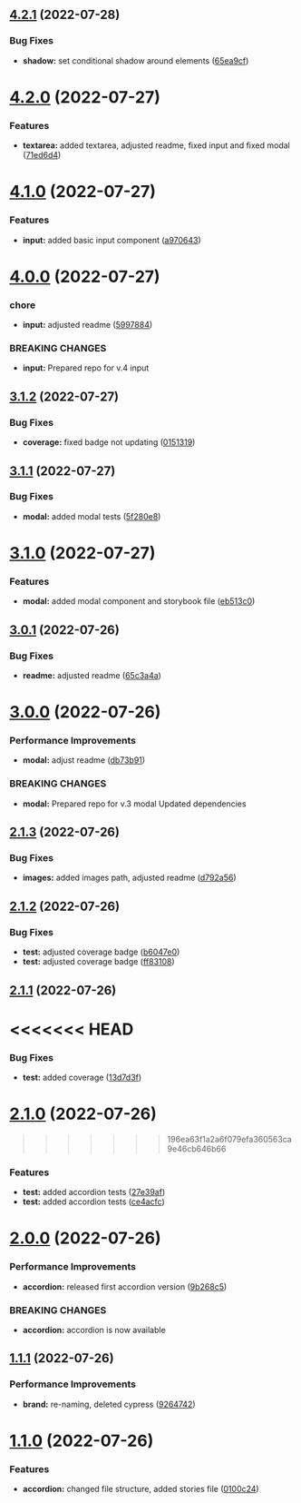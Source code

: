 ## [4.2.1](https://github.com/Se-Gl/sustainable-react/compare/v4.2.0...v4.2.1) (2022-07-28)

### Bug Fixes

- **shadow:** set conditional shadow around elements ([65ea9cf](https://github.com/Se-Gl/sustainable-react/commit/65ea9cfcde0b70c365862f92720050c74e1d8c48))

# [4.2.0](https://github.com/Se-Gl/sustainable-react/compare/v4.1.0...v4.2.0) (2022-07-27)

### Features

- **textarea:** added textarea, adjusted readme, fixed input and fixed modal ([71ed6d4](https://github.com/Se-Gl/sustainable-react/commit/71ed6d4bbd42a25c73e0aabb8fdc2f3e3c840e59))

# [4.1.0](https://github.com/Se-Gl/sustainable-react/compare/v4.0.0...v4.1.0) (2022-07-27)

### Features

- **input:** added basic input component ([a970643](https://github.com/Se-Gl/sustainable-react/commit/a970643226b3e9939abbedec7bcccc0f34e0b37f))

# [4.0.0](https://github.com/Se-Gl/sustainable-react/compare/v3.1.2...v4.0.0) (2022-07-27)

### chore

- **input:** adjusted readme ([5997884](https://github.com/Se-Gl/sustainable-react/commit/599788416ae3dabac1f9655b1f715cff7d0afe26))

### BREAKING CHANGES

- **input:** Prepared repo for v.4 input

## [3.1.2](https://github.com/Se-Gl/sustainable-react/compare/v3.1.1...v3.1.2) (2022-07-27)

### Bug Fixes

- **coverage:** fixed badge not updating ([0151319](https://github.com/Se-Gl/sustainable-react/commit/0151319c5ce802fb2fb849f1033cf515fcd424f8))

## [3.1.1](https://github.com/Se-Gl/sustainable-react/compare/v3.1.0...v3.1.1) (2022-07-27)

### Bug Fixes

- **modal:** added modal tests ([5f280e8](https://github.com/Se-Gl/sustainable-react/commit/5f280e8d41b0bb031358f743eb00538757fc0785))

# [3.1.0](https://github.com/Se-Gl/sustainable-react/compare/v3.0.1...v3.1.0) (2022-07-27)

### Features

- **modal:** added modal component and storybook file ([eb513c0](https://github.com/Se-Gl/sustainable-react/commit/eb513c03c406fc0add7af566c924c696f01c3cd2))

## [3.0.1](https://github.com/Se-Gl/sustainable-react/compare/v3.0.0...v3.0.1) (2022-07-26)

### Bug Fixes

- **readme:** adjusted readme ([65c3a4a](https://github.com/Se-Gl/sustainable-react/commit/65c3a4aca99d34a129f9a7ac82bc67d692a121ec))

# [3.0.0](https://github.com/Se-Gl/sustainable-react/compare/v2.1.3...v3.0.0) (2022-07-26)

### Performance Improvements

- **modal:** adjust readme ([db73b91](https://github.com/Se-Gl/sustainable-react/commit/db73b91c8803908dd9efd7ead8e4ee108da2fe60))

### BREAKING CHANGES

- **modal:** Prepared repo for v.3 modal
  Updated dependencies

## [2.1.3](https://github.com/Se-Gl/sustainable-react/compare/v2.1.2...v2.1.3) (2022-07-26)

### Bug Fixes

- **images:** added images path, adjusted readme ([d792a56](https://github.com/Se-Gl/sustainable-react/commit/d792a5693c95710d5356ab17d880efba07374ea1))

## [2.1.2](https://github.com/Se-Gl/sustainable-react/compare/v2.1.1...v2.1.2) (2022-07-26)

### Bug Fixes

- **test:** adjusted coverage badge ([b6047e0](https://github.com/Se-Gl/sustainable-react/commit/b6047e0a2ed01784929ed8e506c8ff3e0bd2e53a))
- **test:** adjusted coverage badge ([ff83108](https://github.com/Se-Gl/sustainable-react/commit/ff8310845cde63a983a22304b20e08b990dc9d99))

## [2.1.1](https://github.com/Se-Gl/sustainable-react/compare/v2.1.0...v2.1.1) (2022-07-26)

# <<<<<<< HEAD

### Bug Fixes

- **test:** added coverage ([13d7d3f](https://github.com/Se-Gl/sustainable-react/commit/13d7d3feacf742072d29139e68bb892502f58b80))

# [2.1.0](https://github.com/Se-Gl/sustainable-react/compare/v2.0.0...v2.1.0) (2022-07-26)

> > > > > > > 196ea63f1a2a6f079efa360563ca9e46cb646b66

### Features

- **test:** added accordion tests ([27e39af](https://github.com/Se-Gl/sustainable-react/commit/27e39afc193aa171b2c9951c15d8269a36aa4782))
- **test:** added accordion tests ([ce4acfc](https://github.com/Se-Gl/sustainable-react/commit/ce4acfc66d1ad253002a17921547697de9f52708))

# [2.0.0](https://github.com/Se-Gl/sustainable-react/compare/v1.1.1...v2.0.0) (2022-07-26)

### Performance Improvements

- **accordion:** released first accordion version ([9b268c5](https://github.com/Se-Gl/sustainable-react/commit/9b268c52886d6ee130c9132f1f6f62a57a8abea8))

### BREAKING CHANGES

- **accordion:** accordion is now available

## [1.1.1](https://github.com/Se-Gl/sustainable-react/compare/v1.1.0...v1.1.1) (2022-07-26)

### Performance Improvements

- **brand:** re-naming, deleted cypress ([9264742](https://github.com/Se-Gl/sustainable-react/commit/92647427ca4aff16ba8437671f05782b05916433))

# [1.1.0](https://github.com/Se-Gl/green-components/compare/v1.0.0...v1.1.0) (2022-07-26)

### Features

- **accordion:** changed file structure, added stories file ([0100c24](https://github.com/Se-Gl/green-components/commit/0100c24ee576a12a01e9b4fdeadd4ec6f3b2e77d))
